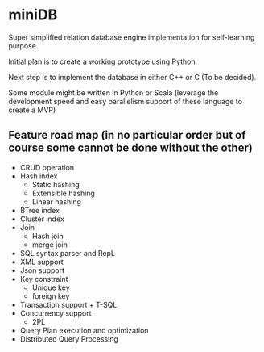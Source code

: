 # miniDB
Super simplified relation database engine implementation for self-learning purpose

Initial plan is to create a working prototype using Python.

Next step is to implement the database in either C++ or C (To be decided).

Some module might be written in Python or Scala (leverage the development speed and easy parallelism support of these language to create a MVP)

## Feature road map (in no particular order but of course some cannot be done without the other)
- CRUD operation
- Hash index
  - Static hashing
  - Extensible hashing
  - Linear hashing
- BTree index
- Cluster index
- Join
  - Hash join
  - merge join
- SQL syntax parser and RepL
- XML support
- Json support
- Key constraint
  - Unique key
  - foreign key
- Transaction support + T-SQL
- Concurrency support
  - 2PL
- Query Plan execution and optimization
- Distributed Query Processing
